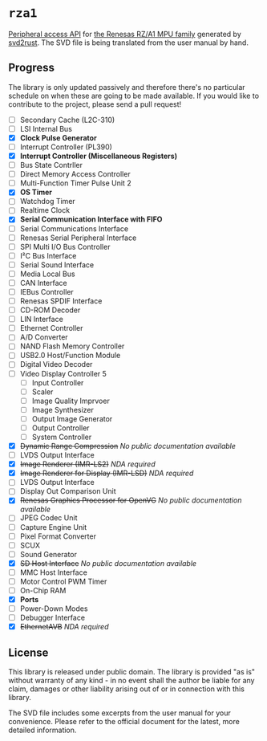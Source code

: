 # `rza1`

[Peripheral access API] for [the Renesas RZ/A1 MPU family] generated by [svd2rust]. The SVD file is being translated from the user manual by hand.

[Peripheral access API]: https://docs.rs/svd2rust/0.14.0/svd2rust/#peripheral-api
[the Renesas RZ/A1 MPU family]: https://www.renesas.com/us/en/products/microcontrollers-microprocessors/rz/rza/rza1h.html
[svd2rust]: https://github.com/rust-embedded/svd2rust

## Progress

The library is only updated passively and therefore there's no particular schedule on when these are going to be made available. If you would like to contribute to the project, please send a pull request!

 - [ ] Secondary Cache (L2C-310)
 - [ ] LSI Internal Bus
 - [x] **Clock Pulse Generator**
 - [ ] Interrupt Controller (PL390)
 - [x] **Interrupt Controller (Miscellaneous Registers)**
 - [ ] Bus State Contrller
 - [ ] Direct Memory Access Controller
 - [ ] Multi-Function Timer Pulse Unit 2
 - [x] **OS Timer**
 - [ ] Watchdog Timer
 - [ ] Realtime Clock
 - [x] **Serial Communication Interface with FIFO**
 - [ ] Serial Communications Interface
 - [ ] Renesas Serial Peripheral Interface
 - [ ] SPI Multi I/O Bus Controller
 - [ ] I²C Bus Interface
 - [ ] Serial Sound Interface
 - [ ] Media Local Bus
 - [ ] CAN Interface
 - [ ] IEBus Controller
 - [ ] Renesas SPDIF Interface
 - [ ] CD-ROM Decoder
 - [ ] LIN Interface
 - [ ] Ethernet Controller
 - [ ] A/D Converter
 - [ ] NAND Flash Memory Controller
 - [ ] USB2.0 Host/Function Module
 - [ ] Digital Video Decoder
 - [ ] Video Display Controller 5
    - [ ] Input Controller
    - [ ] Scaler
    - [ ] Image Quality Imprvoer
    - [ ] Image Synthesizer
    - [ ] Output Image Generator
    - [ ] Output Controller
    - [ ] System Controller
 - [x] ~~Dynamic Range Compression~~ *No public documentation available*
 - [ ] LVDS Output Interface
 - [x] ~~Image Renderer (IMR-LS2)~~ *NDA required*
 - [x] ~~Image Renderer for Display (IMR-LSD)~~ *NDA required*
 - [ ] LVDS Output Interface
 - [ ] Display Out Comparison Unit
 - [x] ~~Renesas Graphics Processor for OpenVG~~ *No public documentation available*
 - [ ] JPEG Codec Unit
 - [ ] Capture Engine Unit
 - [ ] Pixel Format Converter
 - [ ] SCUX
 - [ ] Sound Generator
 - [x] ~~SD Host Interface~~ *No public documentation available*
 - [ ] MMC Host Interface
 - [ ] Motor Control PWM Timer
 - [ ] On-Chip RAM
 - [x] **Ports**
 - [ ] Power-Down Modes
 - [ ] Debugger Interface
 - [x] ~~EthernetAVB~~ *NDA required*

## License

This library is released under public domain. The library is provided "as is" without warranty of any kind - in no event shall the author be liable for any claim, damages or other liability arising out of or in connection with this library.

The SVD file includes some excerpts from the user manual for your convenience. Please refer to the official document for the latest, more detailed information.
